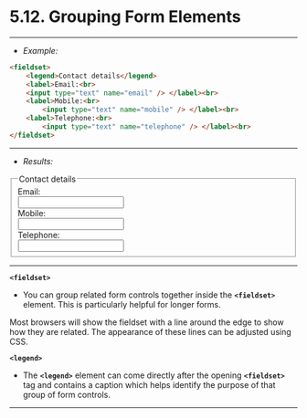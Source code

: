 # 5.12. Grouping Form Elements

---
- *Example:*
```html
<fieldset>
	<legend>Contact details</legend>
	<label>Email:<br>
	<input type="text" name="email" /> </label><br>
	<label>Mobile:<br>
		<input type="text" name="mobile" /> </label><br>
	<label>Telephone:<br>
		<input type="text" name="telephone" /> </label><br>
</fieldset>
```

---
- *Results:*
<fieldset>
	<legend>Contact details</legend>
	<label>Email:<br>
	<input type="text" name="email" /> </label><br>
	<label>Mobile:<br>
		<input type="text" name="mobile" /> </label><br>
	<label>Telephone:<br>
		<input type="text" name="telephone" /> </label><br>
</fieldset>

---
**`<fieldset>`**
- You can group related form controls together inside the **`<fieldset>`** element. This is particularly helpful for longer forms.

Most browsers will show the fieldset with a line around the edge to show how they are related. The appearance of these lines can be adjusted using CSS.

**`<legend>`**
- The **`<legend>`** element can come directly after the opening **`<fieldset>`** tag and contains a caption which helps identify the purpose of that group of form controls.

---
